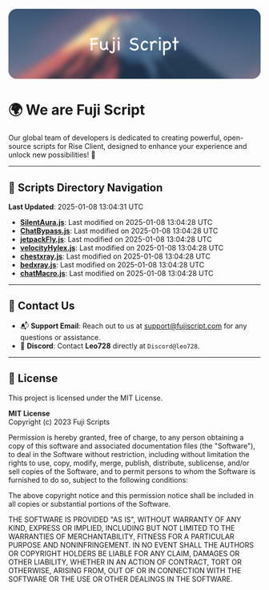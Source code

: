 ![Banner](.github/b.webp)

# 🌍 **We are Fuji Script**

Our global team of developers is dedicated to creating powerful, open-source scripts for Rise Client, designed to enhance your experience and unlock new possibilities! 🌟

---
<!-- SCRIPTS_NAVIGATION_START -->
## 📂 **Scripts Directory Navigation**

**Last Updated**: 2025-01-08 13:04:31 UTC

- **[SilentAura.js](scripts/SilentAura.js)**: Last modified on 2025-01-08 13:04:28 UTC
- **[ChatBypass.js](scripts/ChatBypass.js)**: Last modified on 2025-01-08 13:04:28 UTC
- **[jetpackFly.js](scripts/jetpackFly.js)**: Last modified on 2025-01-08 13:04:28 UTC
- **[velocityHylex.js](scripts/velocityHylex.js)**: Last modified on 2025-01-08 13:04:28 UTC
- **[chestxray.js](scripts/chestxray.js)**: Last modified on 2025-01-08 13:04:28 UTC
- **[bedxray.js](scripts/bedxray.js)**: Last modified on 2025-01-08 13:04:28 UTC
- **[chatMacro.js](scripts/chatMacro.js)**: Last modified on 2025-01-08 13:04:28 UTC

<!-- SCRIPTS_NAVIGATION_END -->

---

## 💬 **Contact Us**  
- 📬 **Support Email**: Reach out to us at [support@fujiscript.com](mailto:support@fujiscript.com) for any questions or assistance.  
- 💬 **Discord**: Contact **Leo728** directly at `Discord@leo728`.

---

## 📜 **License**

This project is licensed under the MIT License.  

**MIT License**  
Copyright (c) 2023 Fuji Scripts  

Permission is hereby granted, free of charge, to any person obtaining a copy of this software and associated documentation files (the "Software"), to deal in the Software without restriction, including without limitation the rights to use, copy, modify, merge, publish, distribute, sublicense, and/or sell copies of the Software, and to permit persons to whom the Software is furnished to do so, subject to the following conditions:  

The above copyright notice and this permission notice shall be included in all copies or substantial portions of the Software.  

THE SOFTWARE IS PROVIDED "AS IS", WITHOUT WARRANTY OF ANY KIND, EXPRESS OR IMPLIED, INCLUDING BUT NOT LIMITED TO THE WARRANTIES OF MERCHANTABILITY, FITNESS FOR A PARTICULAR PURPOSE AND NONINFRINGEMENT. IN NO EVENT SHALL THE AUTHORS OR COPYRIGHT HOLDERS BE LIABLE FOR ANY CLAIM, DAMAGES OR OTHER LIABILITY, WHETHER IN AN ACTION OF CONTRACT, TORT OR OTHERWISE, ARISING FROM, OUT OF OR IN CONNECTION WITH THE SOFTWARE OR THE USE OR OTHER DEALINGS IN THE SOFTWARE.  
